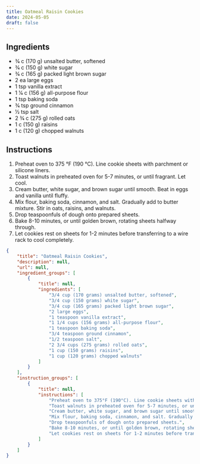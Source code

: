 ```yaml
---
title: Oatmeal Raisin Cookies
date: 2024-05-05
draft: false
---
```


## Ingredients

* 3⁄4 c (170 g) unsalted butter, softened
* 3⁄4 c (150 g) white sugar
* 3⁄4 c (165 g) packed light brown sugar
* 2 ea large eggs
* 1 tsp vanilla extract
* 1 1⁄4 c (156 g) all-purpose flour
* 1 tsp baking soda
* 3⁄4 tsp ground cinnamon
* 1⁄2 tsp salt
* 2 3⁄4 c (275 g) rolled oats
* 1 c (150 g) raisins
* 1 c (120 g) chopped walnuts

## Instructions

1. Preheat oven to 375 °F (190 °C). Line cookie sheets with parchment or silicone liners.
2. Toast walnuts in preheated oven for 5-7 minutes, or until fragrant. Let cool.
3. Cream butter, white sugar, and brown sugar until smooth. Beat in eggs and vanilla until fluffy.
4. Mix flour, baking soda, cinnamon, and salt. Gradually add to butter mixture. Stir in oats, raisins, and walnuts.
5. Drop teaspoonfuls of dough onto prepared sheets.
6. Bake 8-10 minutes, or until golden brown, rotating sheets halfway through.
7. Let cookies rest on sheets for 1-2 minutes before transferring to a wire rack to cool completely.

```json
{
    "title": "Oatmeal Raisin Cookies",
    "description": null,
    "url": null,
    "ingredient_groups": [
        {
            "title": null,
            "ingredients": [
                "3/4 cup (170 grams) unsalted butter, softened",
                "3/4 cup (150 grams) white sugar",
                "3/4 cup (165 grams) packed light brown sugar",
                "2 large eggs",
                "1 teaspoon vanilla extract",
                "1 1/4 cups (156 grams) all-purpose flour",
                "1 teaspoon baking soda",
                "3/4 teaspoon ground cinnamon",
                "1/2 teaspoon salt",
                "2 3/4 cups (275 grams) rolled oats",
                "1 cup (150 grams) raisins",
                "1 cup (120 grams) chopped walnuts"
            ]
        }
    ],
    "instruction_groups": [
        {
            "title": null,
            "instructions": [
                "Preheat oven to 375°F (190°C). Line cookie sheets with parchment or silicone liners.",
                "Toast walnuts in preheated oven for 5-7 minutes, or until fragrant. Let cool.",
                "Cream butter, white sugar, and brown sugar until smooth. Beat in eggs and vanilla until fluffy.",
                "Mix flour, baking soda, cinnamon, and salt. Gradually add to butter mixture. Stir in oats, raisins, and walnuts.",
                "Drop teaspoonfuls of dough onto prepared sheets.",
                "Bake 8-10 minutes, or until golden brown, rotating sheets halfway through.",
                "Let cookies rest on sheets for 1-2 minutes before transferring to a wire rack to cool completely."
            ]
        }
    ]
}
```